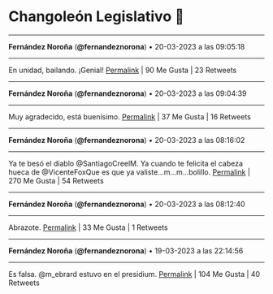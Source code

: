 # Changoleón Legislativo 🙈
*****
**Fernández Noroña** (**@fernandeznorona**) • 20-03-2023 a las 09:05:18
*****
En unidad, bailando. ¡Genial!
[Permalink](https://twitter.com/fernandeznorona/status/1637862893889658880) | 90 Me Gusta | 23 Retweets
*****
**Fernández Noroña** (**@fernandeznorona**) • 20-03-2023 a las 09:04:39
*****
Muy agradecido, está buenísimo.
[Permalink](https://twitter.com/fernandeznorona/status/1637862728596348947) | 37 Me Gusta | 16 Retweets
*****
**Fernández Noroña** (**@fernandeznorona**) • 20-03-2023 a las 08:16:02
*****
Ya te besó el diablo @SantiagoCreelM. Ya cuando te felicita el cabeza hueca de @VicenteFoxQue es que ya valiste…m…m…bolillo.
[Permalink](https://twitter.com/fernandeznorona/status/1637850493228572674) | 270 Me Gusta | 54 Retweets
*****
**Fernández Noroña** (**@fernandeznorona**) • 20-03-2023 a las 08:12:40
*****
Abrazote.
[Permalink](https://twitter.com/fernandeznorona/status/1637849646985883653) | 33 Me Gusta | 1 Retweets
*****
**Fernández Noroña** (**@fernandeznorona**) • 19-03-2023 a las 22:14:56
*****
Es falsa. @m_ebrard estuvo en el presidium.
[Permalink](https://twitter.com/fernandeznorona/status/1637699223675125763) | 104 Me Gusta | 40 Retweets